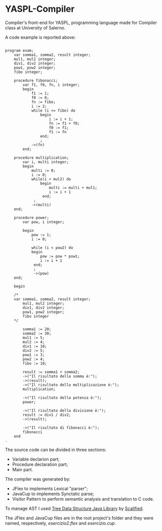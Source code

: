 # YASPL-Compiler

Compiler's front-end for YASPL, programming language made for Compiler class at University of Salerno.

A code example is reported above:

```

program exam;
    var somma1, somma2, result integer;
    mul1, mul2 integer;
    div1, div2 integer;
    pow1, pow2 integer;
    fibo integer;

    procedure fibonacci;
        var f1, f0, fn, i integer;
        begin
            f1 := 1;
            f0 := 0;
            fn := fibo;
            i := 2;
            while (i <= fibo) do
                begin
                    i := i + 1;
                    fn := f1 + f0;
                    f0 := f1;
                    f1 := fn
                end;
                ;
            ->(fn)
        end;

    procedure multiplication;
        var i, multi integer;
        begin
            multi := 0;
            i := 0;
            while(i < mul2) do
                begin
                    multi := multi + mul1;
                    i := i + 1
                 end;
             ;
            ->(multi)
    end;

    procedure power;
        var pow, i integer;

        begin
            pow := 1;
            i := 0;

            while (i < pow2) do
            begin
                pow := pow * pow1;
                i := i + 1
             end;
             ;
             ->(pow)
    end;

    begin

    /*
    var somma1, somma2, result integer;
        mul1, mul2 integer;
        div1, div2 integer;
        pow1, pow2 integer;
        fibo integer
    */

        somma1 := 20;
        somma2 := 30;
        mul1 := 5;
        mul2 := 4;
        div1 := 10;
        div2 := 5;
        pow1 := 3;
        pow2 := 4;
        fibo := 10;

        result := somma1 + somma2;
        ->("Il risultato della somma è:");
        ->(result);
        ->("Il risultato della moltiplicazione è:");
        multiplication;

        ->("Il risultato della potenza è:");
        power;

        ->("Il risultato della divisione è:");
        result := div1 / div2;
        ->(result);

        ->("Il risultato di fibonacci è:");
        fibonacci
    end
.
```

The source code can be divided in three sections:
- Variable declarion part;
- Procedure declaration part;
- Main part.

The compiler was generated by:
- JFlex to implements Lexical "parser";
- JavaCup to implements Synctatic parse;
- Visitor Pattern to perform semantic analysis and translation to C code.

To manage AST I used [Tree Data Structure Java Library](https://github.com/Scalified/tree) by [Scalified](https://github.com/Scalified).

The JFlex and JavaCup files are in the root project's folder and they were named, respectively, *esercizio2.flex* and *esercizio.cup*.
